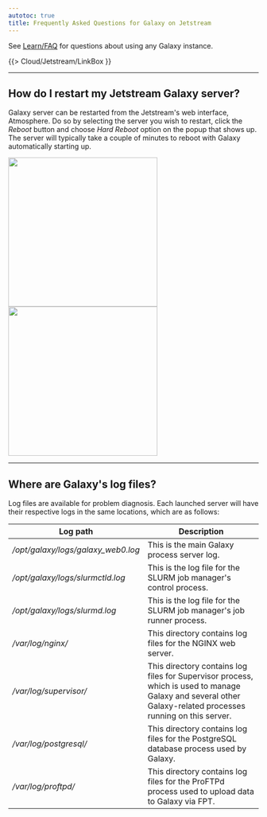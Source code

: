 ```yaml
---
autotoc: true
title: Frequently Asked Questions for Galaxy on Jetstream
---
```

See [Learn/FAQ](/src/learn/faq/index.md) for questions about using any Galaxy instance.  

{{> Cloud/Jetstream/LinkBox }}

<div class='left'></div>

----

## How do I restart my Jetstream Galaxy server?

Galaxy server can be restarted from the Jetstream's web interface, Atmosphere. Do so by selecting the server you wish to restart, click the *Reboot* button and choose *Hard Reboot* option on the popup that shows up. The server will typically take a couple of minutes to reboot with Galaxy automatically starting up.

<img src="http://i.imgur.com/LU0fHQM.png" alt="" width=300 /> 

<img src="http://i.imgur.com/2hUQCiD.png" alt="" width=300 />

----

## Where are Galaxy's log files?

Log files are available for problem diagnosis. Each launched server will have their respective logs in the same locations, which are as follows:


| Log path |  Description  | 
| -------- | ------------ | 
| */opt/galaxy/logs/galaxy_web0.log* |  This is the main Galaxy process server log.  | 
| */opt/galaxy/logs/slurmctld.log* |  This is the log file for the SLURM job manager's control process.  | 
| */opt/galaxy/logs/slurmd.log* |  This is the log file for the SLURM job manager's job runner process.  | 
| */var/log/nginx/* |  This directory contains log files for the NGINX web server.  | 
| */var/log/supervisor/* |  This directory contains log files for Supervisor process, which is used to manage Galaxy and several other Galaxy-related processes running on this server.  | 
| */var/log/postgresql/* |  This directory contains log files for the PostgreSQL database process used by Galaxy.  | 
| */var/log/proftpd/* |  This directory contains log files for the ProFTPd process used to upload data to Galaxy via FPT.  |
